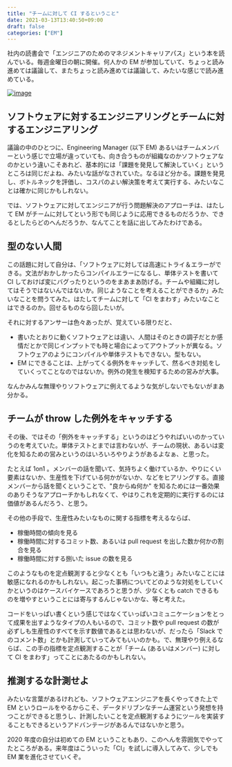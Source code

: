 ```yaml
---
title: "チームに対して CI するということ"
date: 2021-03-13T13:40:50+09:00
draft: false
categories: ["EM"]
---
```

           
社内の読書会で「エンジニアのためのマネジメントキャリアパス」という本を読んでいる。毎週金曜日の朝に開催。何人かの EM が参加していて、ちょっと読み進めては議論して、またちょっと読み進めては議論して、みたいな感じで読み進めている。

<!--more-->

[![image](https://user-images.githubusercontent.com/6533008/111060929-d02d3b80-84e3-11eb-8615-c1848e233431.png?s=100)](https://www.oreilly.co.jp/books/9784873118482/)

## ソフトウェアに対するエンジニアリングとチームに対するエンジニアリング

議論の中のひとつに、Engineering Manager (以下 EM) あるいはチームメンバーという感じで立場が違っていても、向き合うものが組織なのかソフトウェアなのかという違いこそあれど、基本的には「課題を発見して解決していく」というところは同じだよね、みたいな話がなされていた。なるほど分かる。課題を発見し、ボトルネックを評価し、コスパのよい解決策を考えて実行する、みたいなことは確かに同じかもしれない。

では、ソフトウェアに対してエンジニアが行う問題解決のアプローチは、はたして EM がチームに対してという形でも同じように応用できるものだろうか、できるとしたらどのへんだろうか、なんてことを話に出してみたわけである。

## 型のない人間

この話題に対して自分は、「ソフトウェアに対しては高速にトライ＆エラーができる。文法がおかしかったらコンパイルエラーになるし、単体テストを書いて CI しておけば変にバグったりというのをまあまあ防げる。チームや組織に対してはそうではないんではないか。同じようなことを考えることができるか」みたいなことを問うてみた。はたしてチームに対して「CI をまわす」みたいなことはできるのか。回せるものなら回したいが。

それに対するアンサーは色々あったが、覚えている限りだと、
- 書いたとおりに動くソフトウェアとは違い、人間はそのときの調子だとか感情だとかで同じインプットでも時と場合によってアウトプットが異なる。ソフトウェアのようにコンパイルや単体テストもできない。型もない。
- EM にできることは、上がってくる例外をキャッチして、然るべき対処をしていくってことなのではないか。例外の発生を検知するための営みが大事。

なんかみんな無理やりソフトウェアに例えてるような気がしないでもないがまあ分かる。

## チームが throw した例外をキャッチする

その後、ではその「例外をキャッチする」というのはどうやればいいのかっていうのを考えていた。単体テストとまでは言わないが、チームの現状、あるいは変化を知るための営みというのはいろいろやりようがあるよなぁ、と思った。

たとえば 1on1 。メンバーの話を聞いて、気持ちよく働けているか、やりにくい要素はないか、生産性を下げている何かがないか、などをヒアリングする。直接メンバーから話を聞くということで、"良からぬ何か" を知るためには一番効果のありそうなアプローチかもしれなくて、やはりこれを定期的に実行するのには価値があるんだろう、と思う。

その他の手段で、生産性みたいなものに関する指標を考えるならば、

- 稼働時間の傾向を見る
- 稼働時間に対するコミット数、あるいは pull request を出した数か何かの割合を見る
- 稼働時間に対する捌いた issue の数を見る

このようなものを定点観測すると少なくとも「いつもと違う」みたいなことには敏感になれるのかもしれない。起こった事柄についてどのような対処をしていくかというのはケースバイケースであろうと思うが、少なくとも catch できるものを増やすということには寄与するんじゃないかな、等と考えた。

コードをいっぱい書くという感じではなくていっぱいコミュニケーションをとって成果を出すようなタイプの人もいるので、コミット数や pull request の数が必ずしも生産性のすべてを示す数値であるとは思わないが、だったら「Slack でのコメント数」とかも計測していってみてもいいのかも。で、無理やり例えるならば、この手の指標を定点観測することが「チーム (あるいはメンバー) に対して CI をまわす」ってことにあたるのかもしれない。

## 推測するな計測せよ

みたいな言葉があるけれども、ソフトウェアエンジニアを長くやってきた上で EM というロールをやるからこそ、データドリブンなチーム運営という発想を持つことができると思うし、計測したいことを定点観測するようにツールを実装することもできるというアドバンテージがあるんではないかと思う。

2020 年度の自分は初めての EM ということもあり、このへんを雰囲気でやってたところがある。来年度はこういった「CI」を試しに導入してみて、少しでも EM 業を進化させていくぞ。


